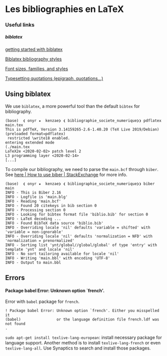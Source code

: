 # Les bibliographies en LaTeX

### Useful links

##### biblatex

[getting started with biblatex](https://www.overleaf.com/learn/latex/Articles/Getting_started_with_BibLaTeX)

[Biblatex bibliography styles](https://www.overleaf.com/learn/latex/Biblatex_bibliography_styles)

[Font sizes, families, and styles](https://www.overleaf.com/learn/latex/Font_sizes%2C_families%2C_and_styles#Font_sizes)

[Typesetting quotations (epigraph, quotations...)](https://www.overleaf.com/learn/latex/Typesetting_quotations)

## Using biblatex

We use `biblatex`, a more powerful tool than the default `bibtex` for bibliography.

```shell
(base)  ❮ onyr ★  kenzae❯ ❮ bibliographie_societe_numerique❯❯ pdflatex main.tex 
This is pdfTeX, Version 3.14159265-2.6-1.40.20 (TeX Live 2019/Debian) (preloaded format=pdflatex)
 restricted \write18 enabled.
entering extended mode
(./main.tex
LaTeX2e <2020-02-02> patch level 2
L3 programming layer <2020-02-14>
[...]
```

To compile our bibliography, we need to parse the `main.bcf` through `biber`. See [here | How to use biber | StackExchange](https://tex.stackexchange.com/questions/26516/how-to-use-biber) for more info.

```shell
(base)  ❮ onyr ★  kenzae❯ ❮ bibliographie_societe_numerique❯❯ biber main
INFO - This is Biber 2.16
INFO - Logfile is 'main.blg'
INFO - Reading 'main.bcf'
INFO - Found 20 citekeys in bib section 0
INFO - Processing section 0
INFO - Looking for bibtex format file 'biblio.bib' for section 0
INFO - LaTeX decoding ...
INFO - Found BibTeX data source 'biblio.bib'
INFO - Overriding locale 'nil' defaults 'variable = shifted' with 'variable = non-ignorable'
INFO - Overriding locale 'nil' defaults 'normalization = NFD' with 'normalization = prenormalized'
INFO - Sorting list 'ynt/global//global/global' of type 'entry' with template 'ynt' and locale 'nil'
INFO - No sort tailoring available for locale 'nil'
INFO - Writing 'main.bbl' with encoding 'UTF-8'
INFO - Output to main.bbl
```


## Errors

#### Package babel Error: Unknown option `french'.

Error with `babel` package for `french`.

```shell
! Package babel Error: Unknown option `french'. Either you misspelled it
(babel)                or the language definition file french.ldf was not found
.
```

`sudo apt-get install texlive-lang-european`: install necessary package for language support. Another method is to install `texlive-lang-french` or even `texlive-lang-all`. Use Synaptics to search and install those packages.
